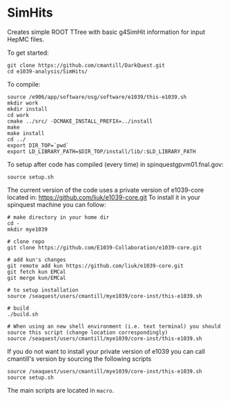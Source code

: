 # SimHits
Creates simple ROOT TTree with basic g4SimHit information for input HepMC files.

To get started:
```
git clone https://github.com/cmantill/DarkQuest.git
cd e1039-analysis/SimHits/
```

To compile:
```
source /e906/app/software/osg/software/e1039/this-e1039.sh
mkdir work
mkdir install
cd work
cmake ../src/ -DCMAKE_INSTALL_PREFIX=../install
make
make install
cd ../
export DIR_TOP=`pwd`
export LD_LIBRARY_PATH=$DIR_TOP/install/lib/:$LD_LIBRARY_PATH
```

To setup after code has compiled (every time) in spinquestgpvm01.fnal.gov:
```
source setup.sh
```

The current version of the code uses a private version of e1039-core located in: https://github.com/liuk/e1039-core.git
To install it in your spinquest machine you can follow:
```
# make directory in your home dir
cd -
mkdir mye1039

# clone repo                                                                                                                                                                      
git clone https://github.com/E1039-Collaboration/e1039-core.git

# add kun's changes                                                                                                                                                              
git remote add kun https://github.com/liuk/e1039-core.git
git fetch kun EMCal
git merge kun/EMCal

# to setup installation
source /seaquest/users/cmantill/mye1039/core-inst/this-e1039.sh

# build                                                                                                                                                                           
./build.sh

# When using an new shell environment (i.e. text terminal) you should source this script (change location correspondingly)
source /seaquest/users/cmantill/mye1039/core-inst/this-e1039.sh
```
If you do not want to install your private version of e1039 you can call cmantill's version by sourcing the following scripts
```
source /seaquest/users/cmantill/mye1039/core-inst/this-e1039.sh
source setup.sh
```

The main scripts are located in `macro`.